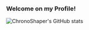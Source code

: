 ### Welcome on my Profile!

![ChronoShaper's GitHub stats](https://github-readme-stats.vercel.app/api?username=ChronoShaper&show_icons=true&theme=tokyonight)


<!--
**ChronoShaper/ChronoShaper** is a ✨ _special_ ✨ repository because its `README.md` (this file) appears on your GitHub profile.

Here are some ideas to get you started:

- 🔭 I’m currently working on ...
- 🌱 I’m currently learning ...
- 👯 I’m looking to collaborate on ...
- 🤔 I’m looking for help with ...
- 💬 Ask me about ...
- 📫 How to reach me: ...
- 😄 Pronouns: ...
- ⚡ Fun fact: ...
-->
